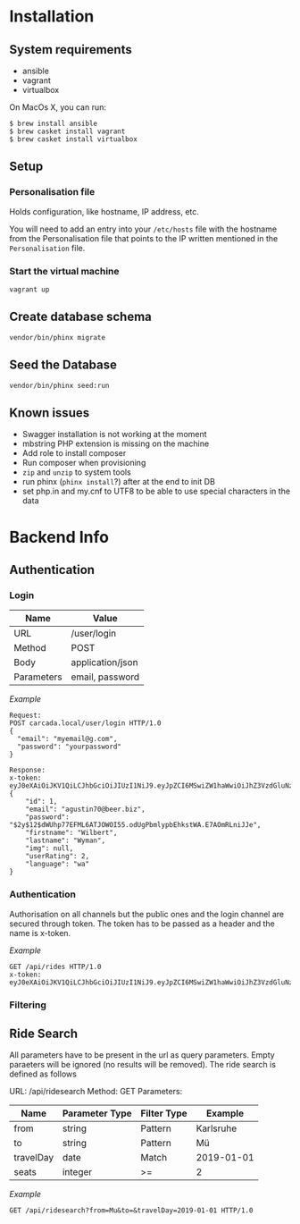 # Installation

## System requirements
* ansible
* vagrant
* virtualbox

On MacOs X, you can run:
```
$ brew install ansible
$ brew casket install vagrant
$ brew casket install virtualbox
```


## Setup

### Personalisation file
Holds configuration, like hostname, IP address, etc.

You will need to add an entry into your `/etc/hosts` file with the hostname from the Personalisation file that points to the IP written mentioned in the `Personalisation` file.

### Start the virtual machine
```
vagrant up
```
## Create database schema
```
vendor/bin/phinx migrate
```

## Seed the Database
```
vendor/bin/phinx seed:run
```

## Known issues
- Swagger installation is not working at the moment
- mbstring PHP extension is missing on the machine
- Add role to install composer
- Run composer when provisioning
- `zip` and `unzip` to system tools
- run phinx (`phinx install`?) after at the end to init DB
- set php.in and my.cnf to UTF8 to be able to use special characters in the data

# Backend Info #
## Authentication ##

### Login ###

| Name | Value |
| ------ | ------ |
| URL | /user/login |
| Method | POST |
| Body | application/json |
| Parameters | email, password |

*Example*
```
Request: 
POST carcada.local/user/login HTTP/1.0
{
  "email": "myemail@g.com",
  "password": "yourpassword"
}

Response: 
x-token: eyJ0eXAiOiJKV1QiLCJhbGciOiJIUzI1NiJ9.eyJpZCI6MSwiZW1haWwiOiJhZ3VzdGluNzBAYmVlci5iaXoiLCJwYXNzd29yZCI6IiQyeSQxMiRkV1VocDc3RUZNTDZBVEpPV09JNTUub2RVZ1BibWx5cGJFaGtzdFdBLkU3QU9tUkxuaUpKZSIsImZpcnN0bmFtZSI6IldpbGJlcnQiLCJsYXN0bmFtZSI6Ild5bWFuIiwiaW1nIjpudWxsLCJ1c2VyUmF0aW5nIjoyLCJsYW5ndWFnZSI6IndhIn0.160GhOJbmmoszqVrmg1rVrpdVFTuaDR8Xu6_wzn_GHc
{
    "id": 1,
    "email": "agustin70@beer.biz",
    "password": "$2y$12$dWUhp77EFML6ATJOWOI55.odUgPbmlypbEhkstWA.E7AOmRLniJJe",
    "firstname": "Wilbert",
    "lastname": "Wyman",
    "img": null,
    "userRating": 2,
    "language": "wa"
}
```


### Authentication ###
Authorisation on all channels but the public ones and the login channel are secured through token. The token has to be passed as a header and the name is x-token. 

*Example*

```
GET /api/rides HTTP/1.0
x-token: eyJ0eXAiOiJKV1QiLCJhbGciOiJIUzI1NiJ9.eyJpZCI6MSwiZW1haWwiOiJhZ3VzdGluNzBAYmVlci5iaXoiLCJwYXNzd29yZCI6IiQyeSQxMiRkV1VocDc3RUZNTDZBVEpPV09JNTUub2RVZ1BibWx5cGJFaGtzdFdBLkU3QU9tUkxuaUpKZSIsImZpcnN0bmFtZSI6IldpbGJlcnQiLCJsYXN0bmFtZSI6Ild5bWFuIiwiaW1nIjpudWxsLCJ1c2VyUmF0aW5nIjoyLCJsYW5ndWFnZSI6IndhIn0.160GhOJbmmoszqVrmg1rVrpdVFTuaDR8Xu6_wzn_GHc
```

### Filtering ###

## Ride Search ##

All parameters have to be present in the url as query parameters. Empty paraeters will be ignored (no results will be removed). The ride search is defined as follows

URL: /api/ridesearch
Method: GET
Parameters:

| Name | Parameter Type | Filter Type |  Example |
| ------ | ------ | ------ | ------ |
| from | string | Pattern | Karlsruhe |
| to | string | Pattern | Mü |
| travelDay | date | Match | 2019-01-01 |
| seats | integer | >= | 2 |


*Example*
```
GET /api/ridesearch?from=Mu&to=&travelDay=2019-01-01 HTTP/1.0
